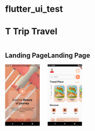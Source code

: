 # flutter_ui_test
<p>
    <h1>T Trip Travel</h1>
    <div style="display: flex;">
        <div style="display: inline-block;">
            <h2>Landing Page</h2>
            <img src="https://github.com/hmdfrds/Flutter-UI-Test/blob/main/lib/T%20Trip%20Travel/landing_page.png" height="200px">
        </div>
        <div style="display: inline-block;">
            <h2>Landing Page</h2>
            <img src="https://github.com/hmdfrds/Flutter-UI-Test/blob/main/lib/T%20Trip%20Travel/main_page.png" height="200px">
        </div>
    </div>
    
</p>
